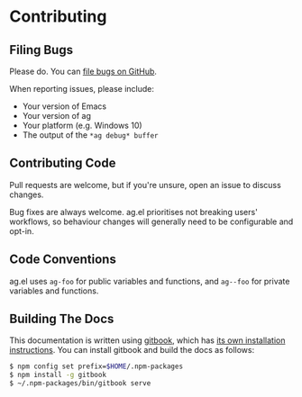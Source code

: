 # Contributing

## Filing Bugs

Please do. You can
[file bugs on GitHub](https://github.com/wilfred/ag.el/issues).

When reporting issues, please include:

* Your version of Emacs
* Your version of ag
* Your platform (e.g. Windows 10)
* The output of the `*ag debug* buffer`

## Contributing Code

Pull requests are welcome, but if you're unsure, open an issue to
discuss changes.

Bug fixes are always welcome. ag.el prioritises not breaking users'
workflows, so behaviour changes will generally need to be configurable
and opt-in.

## Code Conventions

ag.el uses `ag-foo` for public variables and functions, and `ag--foo`
for private variables and functions.

## Building The Docs

This documentation is written using
[gitbook](https://www.gitbook.com/), which has
[its own installation instructions](https://toolchain.gitbook.com/setup.html). You
can install gitbook and build the docs as follows:

``` bash
$ npm config set prefix=$HOME/.npm-packages
$ npm install -g gitbook
$ ~/.npm-packages/bin/gitbook serve
```

